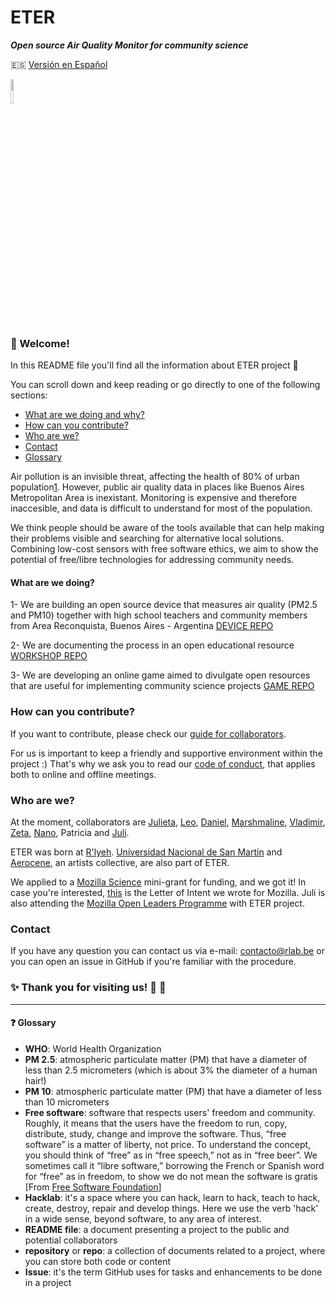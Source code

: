 # ETER
***Open source Air Quality Monitor for community science***

:es: [Versión en Español](README_ES)

<img src="https://github.com/rlyehlab/ETER/blob/master/general/design/icono.svg" width=10%>

### :tada: Welcome!

In this README file you'll find all the information about ETER project :raised_hands:

You can scroll down and keep reading or go directly to one of the following sections:

* [What are we doing and why?](#what-are-we-doing)
* [How can you contribute?](#how-can-I-contribute)
* [Who are we?](#who-are-we)
* [Contact](#contact)
* [Glossary](#glossary)


Air pollution is an invisible threat, affecting the health of 80% of urban population[1](http://breathelife2030.org/). However, public air quality data in places like Buenos Aires Metropolitan Area is inexistant. Monitoring is expensive and therefore inaccesible, and data is difficult to understand for most of the population.

We think people should be aware of the tools available that can help making their problems visible and searching for alternative local solutions. Combining low-cost sensors with free software ethics, we aim to show the potential of free/libre technologies for addressing community needs.

#### What are we doing?

1- We are building an open source device that measures air quality (PM2.5 and PM10) together with high school teachers and community members from Area Reconquista, Buenos Aires - Argentina [DEVICE REPO](https://github.com/rlyehlab/eter-monitor)

2- We are documenting the process in an open educational resource [WORKSHOP REPO](https://github.com/rlyehlab/eter-workshop)

3- We are developing an online game aimed to divulgate open resources that are useful for implementing community science projects [GAME REPO](https://github.com/rlyehlab/eter-game)

### How can you contribute?
If you want to contribute, please check our [guide for collaborators](CONTRIBUTING.md). 

For us is important to keep a friendly and supportive environment within the project :) That's why we ask you to read our [code of conduct](CODE_OF_CONDUCT.md), that applies both to online and offline meetings.

### Who are we?
At the moment, collaborators are [Julieta](https://twitter.com/yelomba), [Leo](https://github.com/lmaddio), [Daniel](https://github.com/Danieldaza), [Marshmaline](https://github.com/Marshmaline), [Vladimir](https://github.com/vladimirAvilaProsser), [Zeta](https://github.com/z37a), [Nano](https://github.com/nanocastro), Patricia and [Juli](https://github.com/thessaly).

ETER was born at [R'lyeh](https://wiki.rlab.be). [Universidad Nacional de San Martín](http://www.unsam.edu.ar/) and [Aerocene](http://aerocene.org/), an artists collective, are also part of ETER.

We applied to a [Mozilla Science](https://science.mozilla.org/) mini-grant for funding, and we got it! In case you're interested, [this](https://github.com/rlyehlab/eter/blob/master/financiamiento/letter_of_intent.md) is the Letter of Intent we wrote for Mozilla. Juli is also attending the [Mozilla Open Leaders Programme](https://mozilla.github.io/leadership-training/round-5/projects/#cohort-d) with ETER project. 

### Contact
If you have any question you can contact us via e-mail: <contacto@rlab.be> or you can open an issue in GitHub if you're familiar with the procedure.

### :sparkles: Thank you for visiting us! :star2: :sparkling_heart:

***

#### :question: Glossary
* **WHO**: World Health Organization
* **PM 2.5**: atmospheric particulate matter (PM) that have a diameter of less than 2.5 micrometers (which is about 3% the diameter of a human hair!)
* **PM 10**: atmospheric particulate matter (PM) that have a diameter of less than 10 micrometers
* **Free software**: software that respects users' freedom and community. Roughly, it means that the users have the freedom to run, copy, distribute, study, change and improve the software. Thus, “free software” is a matter of liberty, not price. To understand the concept, you should think of “free” as in “free speech,” not as in “free beer”. We sometimes call it “libre software,” borrowing the French or Spanish word for “free” as in freedom, to show we do not mean the software is gratis [From [Free Software Foundation](https://www.gnu.org/philosophy/free-sw.en.html)]
* **Hacklab**: it's a space where you can hack, learn to hack, teach to hack, create, destroy, repair and develop things. Here we use the verb 'hack' in a wide sense, beyond software, to any area of interest.
* **README file**: a document presenting a project to the public and potential collaborators
* **repository** or **repo**: a collection of documents related to a project, where you can store both code or content
* **Issue**: it's the term GitHub uses for tasks and enhancements to be done in a project
